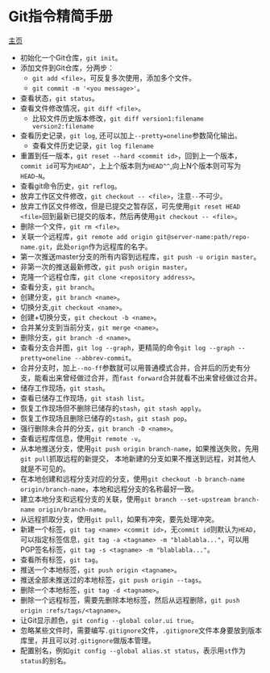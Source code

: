 # Git指令精简手册

[主页](rayjoy.github.io)

- 初始化一个Git仓库，`git init`。
- 添加文件到Git仓库，分两步：
    - `git add <file>`，可反复多次使用，添加多个文件。
    - `git commit -m '<you message>'`。
- 查看状态，`git status`。
- 查看文件修改情况，`git diff <file>`。
    - 比较文件历史版本修改，`git diff version1:filename version2:filename`
- 查看历史记录，`git log`, 还可以加上`--pretty=oneline`参数简化输出。
    - 查看文件历史记录，`git log filename`
- 重置到任一版本，`git reset --hard <commit id>`，回到上一个版本，`commit id`可写为`HEAD^`，上上个版本则为`HEAD^^`,向上N个版本则可写为`HEAD~N`。
- 查看git命令历史，`git reflog`。
- 放弃工作区文件修改，`git checkout -- <file>`，注意`--`不可少。
- 放弃工作区文件修改，但是已提交之暂存区，可先使用`git reset HEAD <file>`回到最新已提交的版本，然后再使用`git checkout -- <file>`。
- 删除一个文件，`git rm <file>`。
- 关联一个远程库，`git remote add origin git@server-name:path/repo-name.git`，此处`orign`作为远程库的名字。
- 第一次推送master分支的所有内容到远程库，`git push -u origin master`。
- 非第一次的推送最新修改，`git push origin master`。
- 克隆一个远程仓库，`git clone <repository address>`。
- 查看分支，`git branch`。
- 创建分支，`git branch <name>`。
- 切换分支,`git checkout <name>`。
- 创建+切换分支，`git checkout -b <name>`。
- 合并某分支到当前分支，`git merge <name>`。
- 删除分支，`git branch -d <name>`。
- 查看分支合并图，`git log --graph`，更精简的命令`git log --graph --pretty=oneline --abbrev-commit`。
- 合并分支时，加上`--no-ff`参数就可以用普通模式合并，合并后的历史有分支，能看出来曾经做过合并，而`fast forward`合并就看不出来曾经做过合并。
- 储存工作现场，`git stash`。
- 查看已储存工作现场，`git stash list`。
- 恢复工作现场但不删除已储存的`stash`，`git stash apply`。
- 恢复工作现场且删除已储存的`stash`，`git stash pop`。
- 强行删除未合并的分支，`git branch -D <name>`。
- 查看远程库信息，使用`git remote -v`。
- 从本地推送分支，使用`git push origin branch-name`，如果推送失败，先用`git pull`抓取远程的新提交， 本地新建的分支如果不推送到远程，对其他人就是不可见的。
- 在本地创建和远程分支对应的分支，使用`git checkout -b branch-name origin/branch-name`，本地和远程分支的名称最好一致。
- 建立本地分支和远程分支的关联，使用`git branch --set-upstream branch-name origin/branch-name`。
- 从远程抓取分支，使用`git pull`，如果有冲突，要先处理冲突。
- 新建一个标签，`git tag <name> <commit id>`，无`commit id`则默认为`HEAD`，可以指定标签信息，`git tag -a <tagname> -m "blablabla..."`，可以用PGP签名标签，`git tag -s <tagname> -m "blablabla..."`。
- 查看所有标签，`git tag`。
- 推送一个本地标签，`git push origin <tagname>`。
- 推送全部未推送过的本地标签，`git push origin --tags`。
- 删除一个本地标签，`git tag -d <tagname>`。
- 删除一个远程标签，需要先删除本地标签，然后从远程删除，`git push origin :refs/tags/<tagname>`。
- 让Git显示颜色，`git config --global color.ui true`。
- 忽略某些文件时，需要编写`.gitignore`文件，`.gitignore`文件本身要放到版本库里，并且可以对`.gitignore`做版本管理。
- 配置别名，例如`git config --global alias.st status`，表示用`st`作为`status`的别名。
